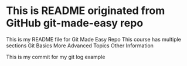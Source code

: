 # This is README originated from GitHub git-made-easy repo

This is my README file for Git Made Easy Repo
This course has multiple sections
Git Basics
More Advanced Topics
Other Information

This is my commit for my git log example


